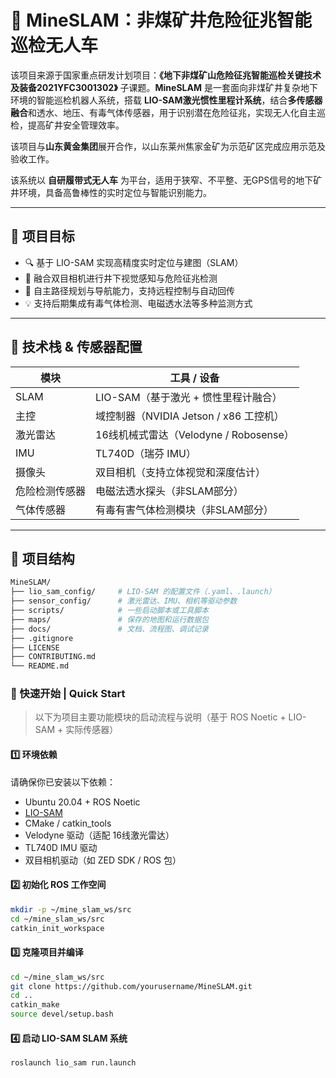 # 🚜 MineSLAM：非煤矿井危险征兆智能巡检无人车

该项目来源于国家重点研发计划项目：**《地下非煤矿山危险征兆智能巡检关键技术及装备2021YFC3001302》** 子课题。**MineSLAM** 是一套面向非煤矿井复杂地下环境的智能巡检机器人系统，搭载 **LIO-SAM激光惯性里程计系统**，结合**多传感器融合**和透水、地压、有毒气体传感器，用于识别潜在危险征兆，实现无人化自主巡检，提高矿井安全管理效率。

该项目与**山东黄金集团**展开合作，以山东莱州焦家金矿为示范矿区完成应用示范及验收工作。

该系统以 **自研履带式无人车** 为平台，适用于狭窄、不平整、无GPS信号的地下矿井环境，具备高鲁棒性的实时定位与智能识别能力。

---

## 🎯 项目目标

- 🔍 基于 LIO-SAM 实现高精度实时定位与建图（SLAM）
- 🎥 融合双目相机进行井下视觉感知与危险征兆检测
- 🧭 自主路径规划与导航能力，支持远程控制与自动回传
- 💡 支持后期集成有毒气体检测、电磁透水法等多种监测方式

---

## 🔧 技术栈 & 传感器配置

| 模块            | 工具 / 设备                                |
|-----------------|--------------------------------------------|
| SLAM            | LIO-SAM（基于激光 + 惯性里程计融合）       |
| 主控            | 域控制器（NVIDIA Jetson / x86 工控机）     |
| 激光雷达        | 16线机械式雷达（Velodyne / Robosense）     |
| IMU             | TL740D（瑞芬 IMU）                         |
| 摄像头          | 双目相机（支持立体视觉和深度估计）         |
| 危险检测传感器  | 电磁法透水探头（非SLAM部分）               |
| 气体传感器      | 有毒有害气体检测模块（非SLAM部分）         |

---

## 📁 项目结构

```bash
MineSLAM/
├── lio_sam_config/     # LIO-SAM 的配置文件（.yaml、.launch）
├── sensor_config/      # 激光雷达、IMU、相机等驱动参数
├── scripts/            # 一些启动脚本或工具脚本
├── maps/               # 保存的地图和运行数据包
├── docs/               # 文档、流程图、调试记录
├── .gitignore
├── LICENSE
├── CONTRIBUTING.md
└── README.md
```

### 🚀 快速开始 | Quick Start

> 以下为项目主要功能模块的启动流程与说明（基于 ROS Noetic + LIO-SAM + 实际传感器）

#### 1️⃣ 环境依赖

请确保你已安装以下依赖：

- Ubuntu 20.04 + ROS Noetic
- [LIO-SAM](https://github.com/TixiaoShan/LIO-SAM)
- CMake / catkin_tools
- Velodyne 驱动（适配 16线激光雷达）
- TL740D IMU 驱动
- 双目相机驱动（如 ZED SDK / ROS 包）

#### 2️⃣ 初始化 ROS 工作空间

```bash
mkdir -p ~/mine_slam_ws/src
cd ~/mine_slam_ws/src
catkin_init_workspace
```
#### 3️⃣ 克隆项目并编译
```bash
cd ~/mine_slam_ws/src
git clone https://github.com/yourusername/MineSLAM.git
cd ..
catkin_make
source devel/setup.bash
```
#### 4️⃣ 启动 LIO-SAM SLAM 系统
```bash
roslaunch lio_sam run.launch
```
